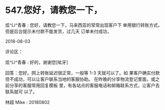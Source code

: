 # 547.您好，请教您一下，

炫^Li^青春 : 您好，请教您一下，马来西亚的常常出现客户下 单用银行转账方式，但是后台提示未付款不能发货，过几天 订单未付成功，

2018-08-03

评论区：

炫^Li^青春 : 好的，谢谢您[呲牙]

回答：您好。网上转账延迟很正常，一般等 1-3 天就可以了。如 果客户确实付款但不成功，可以让客户联系当地的客服协助。 在昨晚的分享物流登记里面，或之前分享的客服常用回复模板 里，有各站点的客服电话和邮箱联系方式，让客户去联系就可 以了。

林超 Mike : 20180802